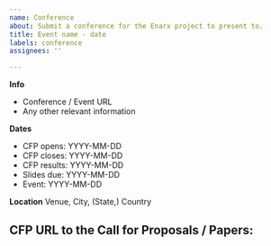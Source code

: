 ```yaml
---
name: Conference
about: Submit a conference for the Enarx project to present to.
title: Event name - date
labels: conference
assignees: ''

---
```


**Info**
- Conference / Event URL
- Any other relevant information

**Dates**
<!-- Some of these are optional, enter what you can. If the event is over several days, use the YYYY-MM-DD/YYYY-MM-DD date format to represent the range. -->
- CFP opens:     YYYY-MM-DD
- CFP closes:    YYYY-MM-DD
- CFP results:   YYYY-MM-DD
- Slides due:    YYYY-MM-DD
- Event:         YYYY-MM-DD

**Location**
Venue, City, (State,) Country

**CFP**
URL to the Call for Proposals / Papers:
-

